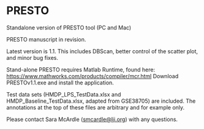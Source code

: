 # PRESTO
Standalone version of PRESTO tool (PC and Mac)

PRESTO manuscript in revision.

Latest version is 1.1. This includes DBScan, better control of the scatter plot, and minor bug fixes.

Stand-alone PRESTO requires Matlab Runtime, found here:  https://www.mathworks.com/products/compiler/mcr.html
Download PRESTOv1.1.exe and install the application.

Test data sets (HMDP_LPS_TestData.xlsx and HMDP_Baseline_TestData.xlsx, adapted from GSE38705) are included. The annotations at the top of these files are arbitrary and for example only.

Please contact Sara McArdle (smcardle@lji.org) with any questions.

